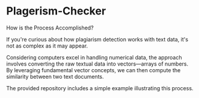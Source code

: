 # Plagerism-Checker
How is the Process Accomplished?

If you're curious about how plagiarism detection works with text data, it's not as complex as it may appear.

Considering computers excel in handling numerical data, the approach involves converting the raw textual data into vectors—arrays of numbers. By leveraging fundamental vector concepts, we can then compute the similarity between two text documents.

The provided repository includes a simple example illustrating this process.

